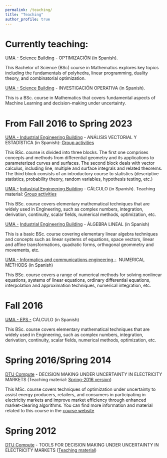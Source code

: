```yaml
---
permalink: /teaching/
title: "Teaching"
author_profile: true
---
```


# Currently teaching:

[UMA - Science Building](https://sara.uma.es/ht/2024/ProgramasAsignaturas_Titulacion_5003_AsigUMA_51499.pdf) - OPTIMIZACIÓN (in Spanish). 

This Bachelor of Science (BSc) course in Mathematics explores key topics including the fundamentals of polyhedra, linear programming, duality theory, and combinatorial optimization.

[UMA - Science Building](https://sara.uma.es/ht/2024/ProgramasAsignaturas_Titulacion_5003_AsigUMA_51528.pdf) - INVESTIGACIÓN OPERATIVA (in Spanish). 

This is a BSc. course in Mathematics that covers fundamental aspects of Machine Learning and decision-making under uncertainty.

# From Fall 2016 to Spring 2023 

[UMA - Industrial Engineering Building](https://oas.sci.uma.es:8443/ht/2016/ProgramasAsignaturas_Titulacion_5046_AsigUMA_52653.pdf) - ANÁLISIS VECTORIAL Y ESTADÍSTICA (in Spanish): [Group activities](https://github.com/Juanmi82mg/Material/blob/main/Sesiones_grupales.zip)

This BSc. course is divided into three blocks. The first one comprises concepts and methods from differential geometry and its applications to parameterized curves and surfaces. The second block deals with vector calculus, including line, multiple and surface integrals and related theorems. The third block consists of an introductory course to statistics (descriptive statistics, probability theory, random variables, hypothesis testing, etc.)

[UMA -](https://oas.sci.uma.es:8443/ht/2016/ProgramasAsignaturas_Titulacion_5046_AsigUMA_52648.pdf) [Industrial Engineering Building](https://oas.sci.uma.es:8443/ht/2016/ProgramasAsignaturas_Titulacion_5046_AsigUMA_52653.pdf) - CÁLCULO (in Spanish). Teaching material: [Group activities](https://github.com/Juanmi82mg/Material/blob/main/Material_Din%C3%A1mica-Maestro-Aprendiz.zip)

This BSc. course covers elementary mathematical techniques that are widely used in Engineering, such as complex numbers, integration, derivation, continuity, scalar fields, numerical methods, optimization, etc.

[UMA -](https://oas.sci.uma.es:8443/ht/2016/ProgramasAsignaturas_Titulacion_5046_AsigUMA_52648.pdf) [Industrial Engineering Building](https://oas.sci.uma.es:8443/ht/2016/ProgramasAsignaturas_Titulacion_5046_AsigUMA_52653.pdf) - ÁLGEBRA LINEAL (in Spanish)

This is a basic BSc. course covering elementary linear algebra techniques and concepts such as linear systems of equations, space vectors, linear and affine transformations, quadratic forms, orthogonal geommetry and movements, etc.

[UMA - Informatics and communications engineering -](https://oas.sci.uma.es:8443/ht/2016/ProgramasAsignaturas_Titulacion_5109_AsigUMA_52104.pdf)  NUMERICAL METHODS (in Spanish)

This BSc. course covers a range of numerical methods for solving nonlinear equations, systems of linear equations, ordinary differential equations, interpolation and approximation techniques, numerical integration, etc.

# Fall 2016

[UMA - EPS -](https://oas.sci.uma.es:8443/ht/2016/ProgramasAsignaturas_Titulacion_5046_AsigUMA_52648.pdf) CÁLCULO (in Spanish)

This BSc. course covers elementary mathematical techniques that are widely used in Engineering, such as complex numbers, integration, derivation, continuity, scalar fields, numerical methods, optimization, etc.

# Spring 2016/Spring 2014

[DTU Compute](http://www.kurser.dtu.dk/courses/02435/default.aspx?menulanguage=en-GB) - DECISION MAKING UNDER UNCERTAINTY IN ELECTRICITY MARKETS (Teaching material: [Spring-2016 version](https://sites.google.com/site/decmakem/))

This MSc. course covers techniques of optimization under uncertainty to assist energy producers, retailers, and consumers in participating in electricity markets and improve market efficiency through enhanced market-clearing algorithms. You can find more information and material related to this course in the [course website](https://sites.google.com/site/decmakem/)

# Spring 2012

[DTU Compute](http://www.kurser.dtu.dk/courses/02435/default.aspx?menulanguage=en-GB) - TOOLS FOR DECISION MAKING UNDER UNCERTAINTY IN ELECTRICITY MARKETS ([Teaching material](https://drive.google.com/uc?export=download&id=1vc_7pN-ip9JtljxnkTHQMZs9SkCEAoRY))


